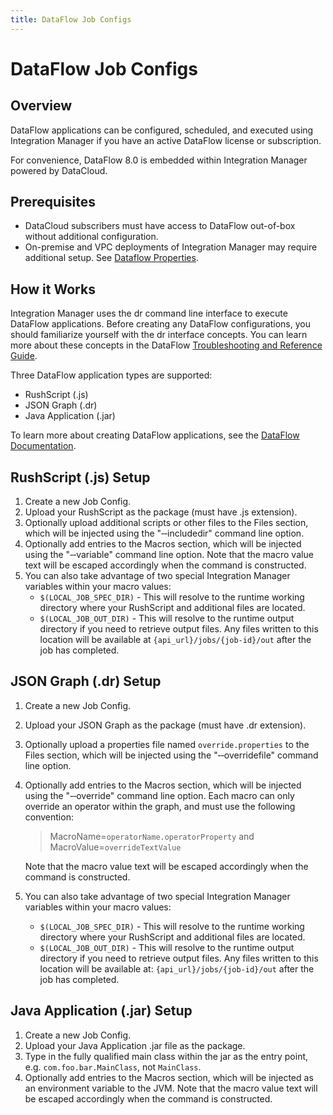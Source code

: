 ```yaml
---
title: DataFlow Job Configs
---
```


# DataFlow Job Configs

## Overview

DataFlow applications can be configured, scheduled, and executed using Integration Manager if you have an active DataFlow license or subscription.

For convenience, DataFlow 8.0 is embedded within Integration Manager powered by DataCloud.

## Prerequisites

* DataCloud subscribers must have access to DataFlow out-of-box without additional configuration.
* On-premise and VPC deployments of Integration Manager may require additional setup. See [Dataflow Properties](../admin/application-property-reference/dataflow-properties.md).



## How it Works

Integration Manager uses the dr command line interface to execute DataFlow applications. Before creating any DataFlow configurations, you should familiarize yourself with the dr interface concepts. You can learn more about these concepts in the DataFlow <a href="https://docs.actian.com/dataflow/8.0/#page/TroubleshootingRef/TroubleshootRef_Title.htm" className="externalLink" target="_blank">Troubleshooting and Reference Guide</a>.

Three DataFlow application types are supported:

* RushScript (.js)
* JSON Graph (.dr)
* Java Application (.jar)

To learn more about creating DataFlow applications, see the <a href="https://docs.actian.com/dataflow/8.0/" className="externalLink" target="_blank">DataFlow Documentation</a>.

## RushScript (.js) Setup

1. Create a new Job Config.
2. Upload your RushScript as the package (must have .js extension).
3. Optionally upload additional scripts or other files to the Files section, which will be injected using the "&#8209;&#8209;includedir" command line option.
4. Optionally add entries to the Macros section, which will be injected using the "&#8209;&#8209;variable" command line option. Note that the macro value text will be escaped accordingly when the command is constructed.
5. You can also take advantage of two special Integration Manager variables within your macro values:
    * `$(LOCAL_JOB_SPEC_DIR)` - This will resolve to the runtime working directory where your RushScript and additional files are located.
    * `$(LOCAL_JOB_OUT_DIR)` - This will resolve to the runtime output directory if you need to retrieve output files. Any files written to this location will be available at `{api_url}/jobs/{job-id}/out` after the job has completed.

## JSON Graph (.dr) Setup

1. Create a new Job Config.
2. Upload your JSON Graph as the package (must have .dr extension).
3. Optionally upload a properties file named `override.properties` to the Files section, which will be injected using the "&#8209;&#8209;overridefile" command line option.
4. Optionally add entries to the Macros section, which will be injected using the "&#8209;&#8209;override" command line option. Each macro can only override an operator within the graph, and must use the following convention: 
 
    > MacroName=<code>operatorName.operatorProperty</code> and  
    > MacroValue=<code>overrideTextValue</code>
    
   Note that the macro value text will be escaped accordingly when the command is constructed.

5. You can also take advantage of two special Integration Manager variables within your macro values:
    * `$(LOCAL_JOB_SPEC_DIR)` - This will resolve to the runtime working directory where your RushScript and additional files are located.
    * `$(LOCAL_JOB_OUT_DIR)` - This will resolve to the runtime output directory if you need to retrieve output files. Any files written to this location will be available at: `{api_url}/jobs/{job-id}/out` after the job has completed.

## Java Application (.jar) Setup

1. Create a new Job Config.
2. Upload your Java Application .jar file as the package.
3. Type in the fully qualified main class within the jar as the entry point, e.g. `com.foo.bar.MainClass`, not `MainClass`.
4. Optionally add entries to the Macros section, which will be injected as an environment variable to the JVM. Note that the macro value text will be escaped accordingly when the command is constructed.
